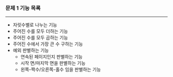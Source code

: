 ### 문제 1 기능 목록

---
- 자릿수별로 나누는 기능
- 주어진 수를 모두 더하는 기능
- 주어진 수를 모두 곱하는 기능
- 주어진 수에서 가장 큰 수 구하는 기능
- 예외 판별하는 기능
  - 연속된 페이지인지 판별하는 기능
  - 시작 면/마지막 면을 판별하는 기능
  - 왼쪽-짝수/오른쪽-홀수 임을 판별하는 기능
